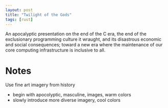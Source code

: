 ```yaml
---
layout: post
title: "Twilight of the Gods"
tags: [rust]
---
```


An apocalyptic presentation on the end of the C era, the end of the
exclusionary programming culture it wraught, and its disastrous
economic and social consequences; toward a new era where the
maintenance of our core computing infrastructure is inclusive to all.



# Notes

Use fine art imagery from history
  - begin with apocolyptic, masculine, images, warm colors
  - slowly introduce more diverse imagery, cool colors
